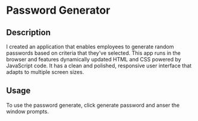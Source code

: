 # Password Generator

## Description

I created an application that enables employees to generate random passwords based on criteria that they’ve selected. This app runs in the browser and features dynamically updated HTML and CSS powered by JavaScript code. It has a clean and polished, responsive user interface that adapts to multiple screen sizes.

## Usage

To use the password generate, click generate password and anser the window prompts.

